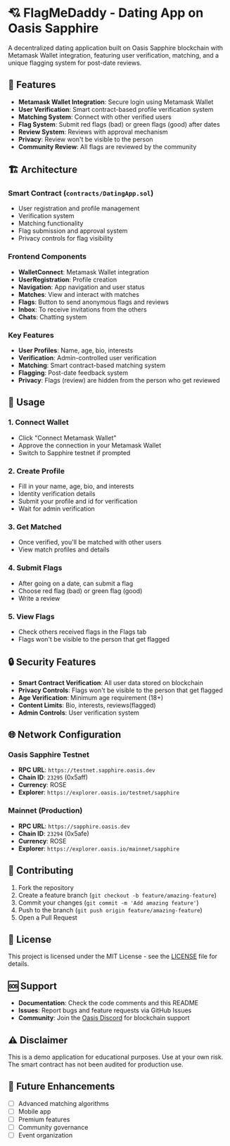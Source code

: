 # 💘 FlagMeDaddy - Dating App on Oasis Sapphire

A decentralized dating application built on Oasis Sapphire blockchain with Metamask Wallet integration, featuring user verification, matching, and a unique flagging system for post-date reviews.

## 🌟 Features

- **Metamask Wallet Integration**: Secure login using Metamask Wallet
- **User Verification**: Smart contract-based profile verification system
- **Matching System**: Connect with other verified users
- **Flag System**: Submit red flags (bad) or green flags (good) after dates
- **Review System**: Reviews with approval mechanism
- **Privacy**: Review won't be visible to the person
- **Community Review**: All flags are reviewed by the community

## 🏗️ Architecture

### Smart Contract (`contracts/DatingApp.sol`)
- User registration and profile management
- Verification system
- Matching functionality
- Flag submission and approval system
- Privacy controls for flag visibility

### Frontend Components
- **WalletConnect**: Metamask Wallet integration
- **UserRegistration**: Profile creation
- **Navigation**: App navigation and user status
- **Matches**: View and interact with matches
- **Flags**: Button to send anonymous flags and reviews
- **Inbox**: To receive invitations from the others
- **Chats**: Chatting system
  

### Key Features
- **User Profiles**: Name, age, bio, interests
- **Verification**: Admin-controlled user verification
- **Matching**: Smart contract-based matching system
- **Flagging**: Post-date feedback system
- **Privacy**: Flags (review) are hidden from the person who get reviewed

## 📱 Usage

### 1. Connect Wallet
- Click "Connect Metamask Wallet"
- Approve the connection in your Metamask Wallet
- Switch to Sapphire testnet if prompted

### 2. Create Profile
- Fill in your name, age, bio, and interests
- Identity verification details
- Submit your profile and id for verification
- Wait for admin verification

### 3. Get Matched
- Once verified, you'll be matched with other users
- View match profiles and details

### 4. Submit Flags
- After going on a date, can submit a flag
- Choose red flag (bad) or green flag (good)
- Write a review

### 5. View Flags
- Check others received flags in the Flags tab
- Flags won't be visible to the person that get flagged

## 🔒 Security Features

- **Smart Contract Verification**: All user data stored on blockchain
- **Privacy Controls**: Flags won't be visible to the person that get flagged 
- **Age Verification**: Minimum age requirement (18+)
- **Content Limits**: Bio, interests, reviews(flagged)
- **Admin Controls**: User verification system

## 🌐 Network Configuration

### Oasis Sapphire Testnet
- **RPC URL**: `https://testnet.sapphire.oasis.dev`
- **Chain ID**: `23295` (0x5aff)
- **Currency**: ROSE
- **Explorer**: `https://explorer.oasis.io/testnet/sapphire`

### Mainnet (Production)
- **RPC URL**: `https://sapphire.oasis.dev`
- **Chain ID**: `23294` (0x5afe)
- **Currency**: ROSE
- **Explorer**: `https://explorer.oasis.io/mainnet/sapphire`

## 🤝 Contributing

1. Fork the repository
2. Create a feature branch (`git checkout -b feature/amazing-feature`)
3. Commit your changes (`git commit -m 'Add amazing feature'`)
4. Push to the branch (`git push origin feature/amazing-feature`)
5. Open a Pull Request

## 📄 License

This project is licensed under the MIT License - see the [LICENSE](LICENSE) file for details.

## 🆘 Support

- **Documentation**: Check the code comments and this README
- **Issues**: Report bugs and feature requests via GitHub Issues
- **Community**: Join the [Oasis Discord](https://discord.com/invite/oasis-network-community-748635004384313474) for blockchain support

## ⚠️ Disclaimer

This is a demo application for educational purposes. Use at your own risk. The smart contract has not been audited for production use.

## 🔮 Future Enhancements

- [ ] Advanced matching algorithms
- [ ] Mobile app
- [ ] Premium features
- [ ] Community governance
- [ ] Event organization
